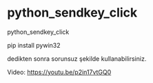 # python_sendkey_click
python_sendkey_click



pip install pywin32

dedikten sonra sorunsuz şekilde kullanabilirsiniz.


Video:
https://youtu.be/p2in17vtGQ0
